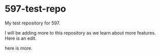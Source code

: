 # 597-test-repo
My test repository for 597.

I will be adding more to this repository as we learn about more features.
Here is an edit.

here is more.